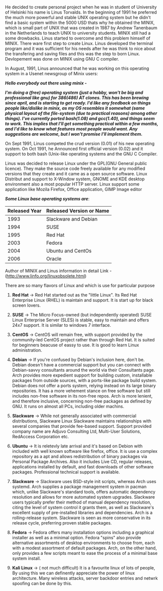 He decided to create personal project when he was in student of University of Helsinki his name is Linus Torvalds.
In the beginning of 1991 he preferred the much more powerful and stable UNIX operating system but he didn't find a basic system within the 5000 USD thats why he obtained the MINIX, which is small part of UNIX that was created in 1987 by Andrew Tanenbaum in the Netherlands to teach UNIX to university students. MINIX still had a some drowbacks. Linus started to overcome and this problem himself of MINIX. There ware first step to create Linux. Linus developed the terminal program and it was sufficient for his needs after he was think to nice about the transfering and saving files and this was the step to born Linux. Devlopement was done on MINIX using GNU C compiler.

In August, 1991, Linus announced that he was working on this operating system in a Usenet newsgroup of Minix users:

**_Hello everybody out there using minix_ -**

**_I'm doing a (free) operating system (just a hobby, won't be big and professional like gnu) for 386(486) AT clones. This has been brewing since april, and is starting to get ready. I'd like any feedback on things people like/dislike in minix, as my OS resembles it somewhat (same physical layout of the file-system (due to practical reasons) among other things).
I've currently ported bash(1.08) and gcc(1.40), and things seem to work. This implies that I'll get something practical within a few months, and I'd like to know what features most people would want. Any suggestions are welcome, but I won't promise I'll implement them._**

On Sept 1991, Linus competed the crud version (0.01) of his new operating system.
On Oct 1991, he Announced first official version (0.02) and it support to both bash (Unix-like operating systems and the GNU C Compiler.

Linus was decided to release Linux under the GPL(GNU General public licence). They make the source code freely available for any modified versions that they create and it came as a open source software. Linux Distribut and support to X-Window system, GNOME and KDE desktop environment also a most popular HTTP server. Linux support some application like Mozila Firefox, Office application, GIMP Image editor

**_Some Linux base operating systems are_**:

|Released Year | Released Version or Name|
|--------------|-------------------------|
|1993          |Slackware and Debian     |
|1994          |SUSE                     |
|1995          |Red Hat                  |
|2003          |Fedora                   |
|2004          |Ubuntu and CentOs        |
|2006          |Oracle                   |

Author of MINIX and Linus information in detail Link - (http://www.linfo.org/linuxobsolete.html)

There are so many flavors of Linux and which is use for particular purpose

 1. **Red Hat** → 
Red Hat started out as the "little Linux". Its Red Hat Enterprise Linux (RHEL) is maintain and support. It is start up for black screen lovers.

 2. **SUSE** → 
The Micro Focus-owned (but independently operated) SUSE Linux Enterprise Server (SLES) is stable, easy to maintain and offers 24x7 support. It is similar to windows 7 interface.

 3. **CentOS** → 
CentOS will remain free, with support provided by the community-led CentOS project rather than through Red Hat. It is suited for beginners beacuse of eassy to use. It is good to learn Linux administration.

 4. **Debian** → 
If you're confused by Debian's inclusion here, don't be. Debian doesn't have a commercial support but you can connect with Debian-savvy consultants around the world via their Consultants page. Arch provides more expedient support for building custom, installable packages from outside sources, with a ports-like package build system. Debian does not offer a ports system, relying instead on its large binary repositories.
It has a more vehement stance on free software but still includes non-free software in its non-free repos. Arch is more lenient, and therefore inclusive, concerning non-free packages as defined by GNU. It runs on almost all PCs, including older machins.

 5. **Slackware** → 
While not generally associated with commercial distributions, Slackware Linux Slackware maintains relationships with several companies that provide fee-based support. Support provided company name are Adjuvo Consulting Ltd, Multi-User Solutions, RedAccess Corporation etc.

 6. **Ubuntu** → 
It is reletevly late arrival and it's based on Debion with included with well known software like firefox, office.
It is use a complex repository as a apt and allows redistribution of binary packages via Personal Package Archives. Also it
includes Live CD, regular releases, applications installed by default, and fast downloads of other software packages. Professional technical support is available.
 
 7. **Slackware** → 
Slackware uses BSD-style init scripts, whereas Arch uses systemd.
Arch supplies a package management system in pacman which, unlike Slackware's standard tools, offers automatic dependency resolution and allows for more automated system upgrades. Slackware users typically prefer their method of manual dependency resolution, citing the level of system control it grants them, as well as Slackware's excellent supply of pre-installed libraries and dependencies. Arch is a rolling-release system. Slackware is seen as more conservative in its release cycle, preferring proven stable packages.

 8. **Fedora** → 
Fedora offers many installation options including a graphical installer as well as a minimal option. Fedora "spins" also provide alternative assortments of desktop environments to choose from, each with a modest assortment of default packages. Arch, on the other hand, only provides a few scripts meant to ease the process of a minimal base system install.

 9. **Kali Linux** → ( not much difficult) It is a favourite linux of lots of people, By using this we can definently appreciate the power of linux architecture. Many wireless attacks, server backdoor entries and netwrk spoofing can be done by this.
